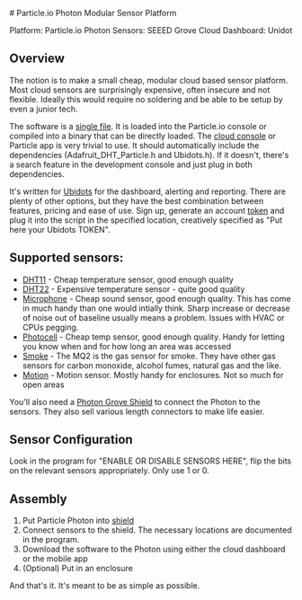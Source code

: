 \# Particle.io Photon Modular Sensor Platform

Platform:			Particle.io Photon 
Sensors:			SEEED Grove
Cloud Dashboard:	Unidot

## Overview

The notion is to make a small cheap, modular cloud based sensor platform. Most cloud sensors are surprisingly expensive, often insecure and not flexible. Ideally this would require no soldering and be able to be setup by even a junior tech.

The software is a [single file](https://github.com/chris-casper/Particle-Modular-Sensor-Platform-v3/blob/master/Particle_Modular_Sensor_platform.ino). It is loaded into the Particle.io console or compiled into a binary that can be directly loaded. The [cloud console](https://console.particle.io/) or Particle app is very trivial to use. It should automatically include the dependencies (Adafruit_DHT_Particle.h and Ubidots.h). If it doesn't, there's a search feature in the development console and just plug in both dependencies. 

It's written for [Ubidots](https://ubidots.com) for the dashboard, alerting and reporting. There are plenty of other options, but they have the best combination between features, pricing and ease of use. Sign up, generate an account [token](https://help.ubidots.com/en/articles/590078-find-your-token-from-your-ubidots-account) and plug it into the script in the specified location, creatively specified as "Put here your Ubidots TOKEN".

## Supported sensors:

 * [DHT11](https://www.seeedstudio.com/Grove-Temperature-Humidity-Sensor-DHT11.html) - Cheap temperature sensor, good enough quality
 * [DHT22](https://www.seeedstudio.com/Grove-Temperature-Humidity-Sensor-Pro-AM2302-DHT22.html) - Expensive temperature sensor - quite good quality
 * [Microphone](https://www.seeedstudio.com/Grove-Sound-Sensor.html) - Cheap sound sensor, good enough quality. This has come in much handy than one would intially think. Sharp increase or decrease of noise out of baseline usually means a problem. Issues with HVAC or CPUs pegging.
 * [Photocell](https://www.seeedstudio.com/Grove-Light-Sensor-v1-2.html) - Cheap temp sensor, good enough quality. Handy for letting you know when and for how long an area was accessed
 * [Smoke](https://www.seeedstudio.com/Grove-Gas-Sensor-MQ2.html) - The MQ2 is the gas sensor for smoke. They have other gas sensors for carbon monoxide, alcohol fumes, natural gas and the like. 
 * [Motion](https://www.seeedstudio.com/Grove-PIR-Motion-Sensor.html) - Motion sensor. Mostly handy for enclosures. Not so much for open areas
 
 You'll also need a [Photon Grove Shield](https://www.seeedstudio.com/Particle-Photon-Base-Shield.html) to connect the Photon to the sensors. They also sell various length connectors to make life easier. 
 
## Sensor Configuration

Look in the program for "ENABLE OR DISABLE SENSORS HERE", flip the bits on the relevant sensors appropriately. Only use 1 or 0. 
 
## Assembly

1. Put Particle Photon into [shield](https://www.seeedstudio.com/Particle-Photon-Base-Shield.html)
2. Connect sensors to the shield. The necessary locations are documented in the program.
3. Download the software to the Photon using either the cloud dashboard or the mobile app
4. (Optional) Put in an enclosure

And that's it. It's meant to be as simple as possible.
